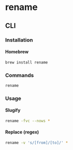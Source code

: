 # rename

## CLI

### Installation

#### Homebrew

```sh
brew install rename
```

### Commands

```sh
rename
```

### Usage

#### Slugify

```sh
rename -fvc --nows *
```

#### Replace (regex)

```sh
rename -v 's/[from]/[to]/' *
```

<!-- ####

```sh
find . -iname '.*' -exec realpath {} \; | rename -n 's/\.(.*)/$1/'
find . -iname '.*' -exec realpath {} \; | rename 's/\.(.*)/$1/'
``` -->
